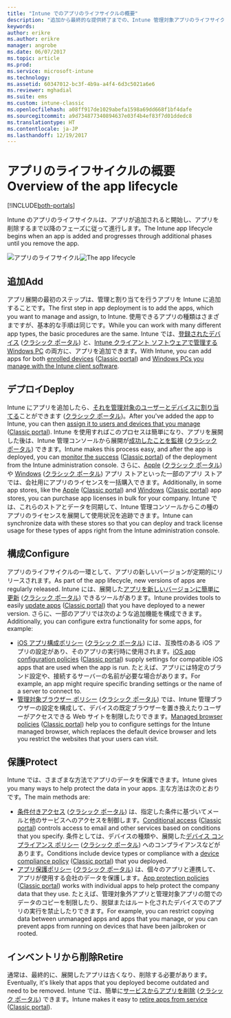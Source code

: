 ```yaml
---
title: "Intune でのアプリのライフサイクルの概要"
description: "追加から最終的な提供終了までの、Intune 管理対象アプリのライフサイクルについて説明します。"
keywords: 
author: erikre
ms.author: erikre
manager: angrobe
ms.date: 06/07/2017
ms.topic: article
ms.prod: 
ms.service: microsoft-intune
ms.technology: 
ms.assetid: 60347012-bc3f-4b9a-a4f4-6d3c5021a6e6
ms.reviewer: mghadial
ms.suite: ems
ms.custom: intune-classic
ms.openlocfilehash: a08ff917de1029abefa1598a69dd668f1bf4dafe
ms.sourcegitcommit: a9d734877340894637e03f4b4ef83f7d01ddedc8
ms.translationtype: HT
ms.contentlocale: ja-JP
ms.lasthandoff: 12/19/2017
---
```

# <a name="overview-of-the-app-lifecycle"></a><span data-ttu-id="f5a07-103">アプリのライフサイクルの概要</span><span class="sxs-lookup"><span data-stu-id="f5a07-103">Overview of the app lifecycle</span></span>

[!INCLUDE[both-portals](./includes/note-for-both-portals.md)]

<span data-ttu-id="f5a07-104">Intune のアプリのライフサイクルは、アプリが追加されると開始し、アプリを削除するまで以降のフェーズに従って進行します。</span><span class="sxs-lookup"><span data-stu-id="f5a07-104">The Intune app lifecycle begins when an app is added and progresses through additional phases until you remove the app.</span></span>

<span data-ttu-id="f5a07-105">![アプリのライフサイクル](./media/app-lifecycle.png "Intune アプリのライフサイクル")</span><span class="sxs-lookup"><span data-stu-id="f5a07-105">![The app lifecycle](./media/app-lifecycle.png "the Intune app lifecycle")</span></span>

## <a name="add"></a><span data-ttu-id="f5a07-106">追加</span><span class="sxs-lookup"><span data-stu-id="f5a07-106">Add</span></span>

<span data-ttu-id="f5a07-107">アプリ展開の最初のステップは、管理と割り当てを行うアプリを Intune に追加することです。</span><span class="sxs-lookup"><span data-stu-id="f5a07-107">The first step in app deployment is to add the apps, which you want to manage and assign, to Intune.</span></span> <span data-ttu-id="f5a07-108">使用できるアプリの種類はさまざまですが、基本的な手順は同じです。</span><span class="sxs-lookup"><span data-stu-id="f5a07-108">While you can work with many different app types, the basic procedures are the same.</span></span> <span data-ttu-id="f5a07-109">Intune では、[登録されたデバイス](apps-add.md) ([クラシック ポータル](/intune-classic/deploy-use/add-apps-for-mobile-devices-in-microsoft-intune)) と、[Intune クライアント ソフトウェアで管理する Windows PC](/intune-classic/deploy-use/add-apps-for-windows-pcs-in-microsoft-intune) の両方に、アプリを追加できます。</span><span class="sxs-lookup"><span data-stu-id="f5a07-109">With Intune, you can add apps for both [enrolled devices](apps-add.md) ([Classic portal](/intune-classic/deploy-use/add-apps-for-mobile-devices-in-microsoft-intune)) and [Windows PCs you manage with the Intune client software](/intune-classic/deploy-use/add-apps-for-windows-pcs-in-microsoft-intune).</span></span>

## <a name="deploy"></a><span data-ttu-id="f5a07-110">デプロイ</span><span class="sxs-lookup"><span data-stu-id="f5a07-110">Deploy</span></span>

<span data-ttu-id="f5a07-111">Intune にアプリを追加したら、[それを管理対象のユーザーとデバイスに割り当てる](apps-deploy.md)ことができます ([クラシック ポータル](/intune-classic/deploy-use/deploy-apps))。</span><span class="sxs-lookup"><span data-stu-id="f5a07-111">After you've added the app to Intune, you can then [assign it to users and devices that you manage](apps-deploy.md) ([Classic portal](/intune-classic/deploy-use/deploy-apps)).</span></span> <span data-ttu-id="f5a07-112">Intune を使用すればこのプロセスは簡単になり、アプリを展開した後は、Intune 管理コンソールから展開が[成功したことを監視](apps-monitor.md) ([クラシック ポータル](/intune-classic/deploy-use/monitor-apps-in-microsoft-intune)) できます。</span><span class="sxs-lookup"><span data-stu-id="f5a07-112">Intune makes this process easy, and after the app is deployed, you can [monitor the success](apps-monitor.md) ([Classic portal](/intune-classic/deploy-use/monitor-apps-in-microsoft-intune)) of the deployment from the Intune administration console.</span></span> <span data-ttu-id="f5a07-113">さらに、[Apple](vpp-apps-ios.md) ([クラシック ポータル](/intune-classic/deploy-use/manage-ios-apps-you-purchased-through-a-volume-purchase-program-with-microsoft-intune)) や [Windows](windows-store-for-business.md) ([クラシック ポータル](/intune-classic/deploy-use/manage-apps-you-purchased-from-the-windows-store-for-business-with-microsoft-intune)) アプリ ストアといった一部のアプリ ストアでは、会社用にアプリのライセンスを一括購入できます。</span><span class="sxs-lookup"><span data-stu-id="f5a07-113">Additionally, in some app stores, like the  [Apple](vpp-apps-ios.md) ([Classic portal](/intune-classic/deploy-use/manage-ios-apps-you-purchased-through-a-volume-purchase-program-with-microsoft-intune)) and [Windows](windows-store-for-business.md) ([Classic portal](/intune-classic/deploy-use/manage-apps-you-purchased-from-the-windows-store-for-business-with-microsoft-intune)) app stores, you can purchase app licenses in bulk for your company.</span></span> <span data-ttu-id="f5a07-114">Intune では、これらのストアとデータを同期して、Intune 管理コンソールからこの種のアプリのライセンスを展開して使用状況を追跡できます。</span><span class="sxs-lookup"><span data-stu-id="f5a07-114">Intune can synchronize data with these stores so that you can deploy and track license usage for these types of apps right from the Intune administration console.</span></span>

## <a name="configure"></a><span data-ttu-id="f5a07-115">構成</span><span class="sxs-lookup"><span data-stu-id="f5a07-115">Configure</span></span>

<span data-ttu-id="f5a07-116">アプリのライフサイクルの一環として、アプリの新しいバージョンが定期的にリリースされます。</span><span class="sxs-lookup"><span data-stu-id="f5a07-116">As part of the app lifecycle, new versions of apps are regularly released.</span></span> <span data-ttu-id="f5a07-117">Intune には、展開した[アプリを新しいバージョンに簡単に更新](apps-add.md) ([クラシック ポータル](/intune-classic/deploy-use/update-apps-using-microsoft-intune)) できるツールがあります。</span><span class="sxs-lookup"><span data-stu-id="f5a07-117">Intune provides tools to easily [update apps](apps-add.md) ([Classic portal](/intune-classic/deploy-use/update-apps-using-microsoft-intune)) that you have deployed to a newer version.</span></span> <span data-ttu-id="f5a07-118">さらに、一部のアプリでは次のような追加機能を構成できます。</span><span class="sxs-lookup"><span data-stu-id="f5a07-118">Additionally, you can configure extra functionality for some apps, for example:</span></span>
- <span data-ttu-id="f5a07-119">[iOS アプリ構成ポリシー](app-configuration-policies-use-ios.md) ([クラシック ポータル](/intune-classic/deploy-use/configure-ios-apps-with-mobile-app-configuration-policies-in-microsoft-intune)) には、互換性のある iOS アプリの設定があり、そのアプリの実行時に使用されます。</span><span class="sxs-lookup"><span data-stu-id="f5a07-119">[iOS app configuration policies](app-configuration-policies-use-ios.md) ([Classic portal](/intune-classic/deploy-use/configure-ios-apps-with-mobile-app-configuration-policies-in-microsoft-intune)) supply settings for compatible iOS apps that are used when the app is run.</span></span> <span data-ttu-id="f5a07-120">たとえば、アプリには特定のブランド設定や、接続するサーバーの名前が必要な場合があります。</span><span class="sxs-lookup"><span data-stu-id="f5a07-120">For example, an app might require specific branding settings or the name of a server to connect to.</span></span>
- <span data-ttu-id="f5a07-121">[管理対象ブラウザー ポリシー](app-configuration-managed-browser.md) ([クラシック ポータル](/intune-classic/deploy-use/manage-internet-access-using-managed-browser-policies)) では、Intune 管理ブラウザーの設定を構成して、デバイスの既定ブラウザーを置き換えたりユーザーがアクセスできる Web サイトを制限したりできます。</span><span class="sxs-lookup"><span data-stu-id="f5a07-121">[Managed browser policies](app-configuration-managed-browser.md) ([Classic portal](/intune-classic/deploy-use/manage-internet-access-using-managed-browser-policies)) help you to configure settings for the Intune managed browser, which replaces the default device browser and lets you restrict the websites that your users can visit.</span></span>

## <a name="protect"></a><span data-ttu-id="f5a07-122">保護</span><span class="sxs-lookup"><span data-stu-id="f5a07-122">Protect</span></span>

<span data-ttu-id="f5a07-123">Intune では、さまざまな方法でアプリのデータを保護できます。</span><span class="sxs-lookup"><span data-stu-id="f5a07-123">Intune gives you many ways to help protect the data in your apps.</span></span> <span data-ttu-id="f5a07-124">主な方法は次のとおりです。</span><span class="sxs-lookup"><span data-stu-id="f5a07-124">The main methods are:</span></span>
- <span data-ttu-id="f5a07-125">[条件付きアクセス](conditional-access.md) ([クラシック ポータル](/intune-classic/deploy-use/restrict-access-to-email-and-o365-services-with-microsoft-intune)) は、指定した条件に基づいてメールと他のサービスへのアクセスを制御します。</span><span class="sxs-lookup"><span data-stu-id="f5a07-125">[Conditional access](conditional-access.md) ([Classic portal](/intune-classic/deploy-use/restrict-access-to-email-and-o365-services-with-microsoft-intune)) controls access to email and other services based on conditions that you specify.</span></span> <span data-ttu-id="f5a07-126">条件としては、デバイスの種類や、展開した[デバイス コンプライアンス ポリシー](device-compliance.md) ([クラシック ポータル](/intune-classic/deploy-use/introduction-to-device-compliance-policies-in-microsoft-intune)) へのコンプライアンスなどがあります。</span><span class="sxs-lookup"><span data-stu-id="f5a07-126">Conditions include device types or compliance with a [device compliance policy](device-compliance.md) ([Classic portal](/intune-classic/deploy-use/introduction-to-device-compliance-policies-in-microsoft-intune)) that you deployed.</span></span>
- <span data-ttu-id="f5a07-127">[アプリ保護ポリシー](app-protection-policy.md) ([クラシック ポータル](/intune-classic/deploy-use/protect-app-data-using-mobile-app-management-policies-with-microsoft-intune)) は、個々のアプリと連携して、アプリが使用する会社のデータを保護します。</span><span class="sxs-lookup"><span data-stu-id="f5a07-127">[App protection policies](app-protection-policy.md) ([Classic portal](/intune-classic/deploy-use/protect-app-data-using-mobile-app-management-policies-with-microsoft-intune)) works with individual apps to help protect the company data that they use.</span></span> <span data-ttu-id="f5a07-128">たとえば、管理対象外アプリと管理対象アプリの間でのデータのコピーを制限したり、脱獄またはルート化されたデバイスでのアプリの実行を禁止したりできます。</span><span class="sxs-lookup"><span data-stu-id="f5a07-128">For example, you can restrict copying data between unmanaged apps and apps that you manage, or you can prevent apps from running on devices that have been jailbroken or rooted.</span></span>

## <a name="retire"></a><span data-ttu-id="f5a07-129">インベントリから削除</span><span class="sxs-lookup"><span data-stu-id="f5a07-129">Retire</span></span>

<span data-ttu-id="f5a07-130">通常は、最終的に、展開したアプリは古くなり、削除する必要があります。</span><span class="sxs-lookup"><span data-stu-id="f5a07-130">Eventually, it's likely that apps that you deployed become outdated and need to be removed.</span></span> <span data-ttu-id="f5a07-131">Intune では、簡単に[サービスからアプリを削除](device-management.md) ([クラシック ポータル](/intune-classic/deploy-use/retire-apps-using-microsoft-intune)) できます。</span><span class="sxs-lookup"><span data-stu-id="f5a07-131">Intune makes it easy to [retire apps from service](device-management.md) ([Classic portal](/intune-classic/deploy-use/retire-apps-using-microsoft-intune)).</span></span>
